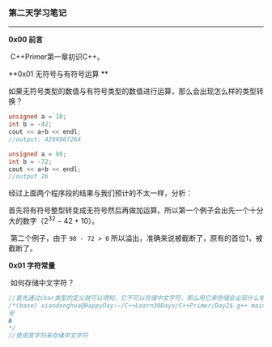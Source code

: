 ### 							第二天学习笔记

---

**0x00 前言**

​	C++Primer第一章初识C++。

**0x01 无符号与有符号运算 **

​	如果无符号类型的数值与有符号类型的数值进行运算，那么会出现怎么样的类型转换？

```c++
unsigned a = 10;
int b = -42;
cout << a+b << endl;
//output: 4294967264

unsigned a = 98;
int b = -72;
cout << a+b << endl;
//output 26 
```

经过上面两个程序段的结果与我们预计的不太一样，分析：

​	首先将有符号整型转变成无符号然后再做加运算。所以第一个例子会出先一个十分大的数字（$2^{32}-42+10$）。

​	第二个例子，由于 `98 - 72 > 0` 所以溢出，准确来说被截断了，原有的首位1，被截断了。

**0x01 字符常量**

​	如何存储中文字符？

```c++
//首先通过char类型的定义就可以得知，它不可以存储中文字符，那么用它来存储会出现什么情况？
/*(base) xiandonghua@HappyDay:~/C++Learn30Days/C++Primer/Day2$ g++ main.cpp -o main && ./main
安
�
*/
//使用宽字符来存储中文字符



```



​	